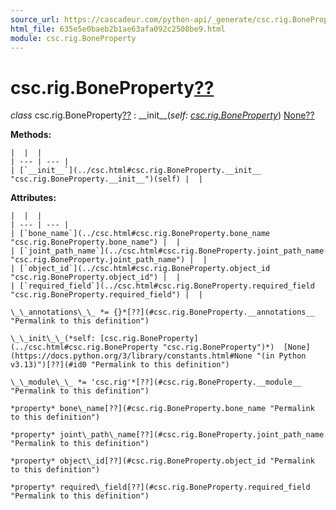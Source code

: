 ```yaml
---
source_url: https://cascadeur.com/python-api/_generate/csc.rig.BoneProperty.html
html_file: 635e5e0baeb2b1ae63afa092c2508be9.html
module: csc.rig.BoneProperty
---
```


# csc.rig.BoneProperty[??](#csc-rig-boneproperty "Permalink to this heading")

*class* csc.rig.BoneProperty[??](#csc.rig.BoneProperty "Permalink to this definition")
:   \_\_init\_\_(*self: [csc.rig.BoneProperty](../csc.html#csc.rig.BoneProperty "csc.rig.BoneProperty")*)  [None](https://docs.python.org/3/library/constants.html#None "(in Python v3.13)")[??](#csc.rig.BoneProperty.__init__ "Permalink to this definition")

    
**Methods:**

    |  |  |
    | --- | --- |
    | [`__init__`](../csc.html#csc.rig.BoneProperty.__init__ "csc.rig.BoneProperty.__init__")(self) |  |

    
**Attributes:**

    |  |  |
    | --- | --- |
    | [`bone_name`](../csc.html#csc.rig.BoneProperty.bone_name "csc.rig.BoneProperty.bone_name") |  |
    | [`joint_path_name`](../csc.html#csc.rig.BoneProperty.joint_path_name "csc.rig.BoneProperty.joint_path_name") |  |
    | [`object_id`](../csc.html#csc.rig.BoneProperty.object_id "csc.rig.BoneProperty.object_id") |  |
    | [`required_field`](../csc.html#csc.rig.BoneProperty.required_field "csc.rig.BoneProperty.required_field") |  |

    \_\_annotations\_\_ *= {}*[??](#csc.rig.BoneProperty.__annotations__ "Permalink to this definition")

    \_\_init\_\_(*self: [csc.rig.BoneProperty](../csc.html#csc.rig.BoneProperty "csc.rig.BoneProperty")*)  [None](https://docs.python.org/3/library/constants.html#None "(in Python v3.13)")[??](#id0 "Permalink to this definition")

    \_\_module\_\_ *= 'csc.rig'*[??](#csc.rig.BoneProperty.__module__ "Permalink to this definition")

    *property* bone\_name[??](#csc.rig.BoneProperty.bone_name "Permalink to this definition")

    *property* joint\_path\_name[??](#csc.rig.BoneProperty.joint_path_name "Permalink to this definition")

    *property* object\_id[??](#csc.rig.BoneProperty.object_id "Permalink to this definition")

    *property* required\_field[??](#csc.rig.BoneProperty.required_field "Permalink to this definition")
